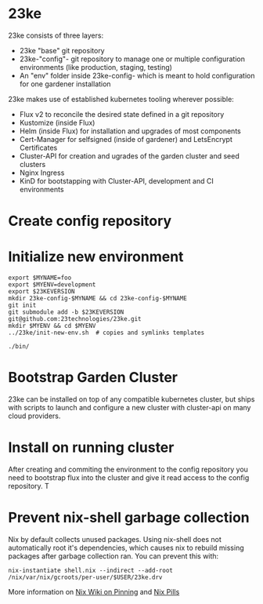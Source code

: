 # 23ke

23ke consists of three layers:
 * 23ke "base" git repository
 * 23ke-"config"-<name> git repository to manage one or multiple configuration environments (like production, staging, testing)
 * An "env" folder inside 23ke-config-<name> which is meant to hold configuration for one gardener installation

23ke makes use of established kubernetes tooling wherever possible:
 * Flux v2 to reconcile the desired state defined in a git repository
 * Kustomize (inside Flux)
 * Helm (inside Flux) for installation and upgrades of most components
 * Cert-Manager for selfsigned (inside of gardener) and LetsEncrypt Certificates
 * Cluster-API for creation and ugrades of the garden cluster and seed clusters
 * Nginx Ingress
 * KinD for bootstapping with Cluster-API, development and CI environments

# Create config repository

# Initialize new environment

```
export $MYNAME=foo
export $MYENV=development
export $23KEVERSION
mkdir 23ke-config-$MYNAME && cd 23ke-config-$MYNAME
git init
git submodule add -b $23KEVERSION git@github.com:23technologies/23ke.git
mkdir $MYENV && cd $MYENV
../23ke/init-new-env.sh  # copies and symlinks templates

./bin/
```


# Bootstrap Garden Cluster

23ke can be installed on top of any compatible kubernetes cluster, but ships with scripts to launch and configure a new cluster with cluster-api on many cloud providers. 


# Install on running cluster
After creating and commiting the environment to the config repository you need to bootstrap flux into the cluster and give it read access to the config repository. T

# Prevent nix-shell garbage collection
Nix by default collects unused packages. Using nix-shell does not automatically root it's dependencies,
which causes nix to rebuild missing packages after garbage collection ran. You can prevent this with:
```
nix-instantiate shell.nix --indirect --add-root /nix/var/nix/gcroots/per-user/$USER/23ke.drv
```
More information on [Nix Wiki on Pinning](https://nixos.wiki/wiki/Storage_optimization#Pinning) and [Nix Pills](https://nixos.org/guides/nix-pills/garbage-collector.html)
